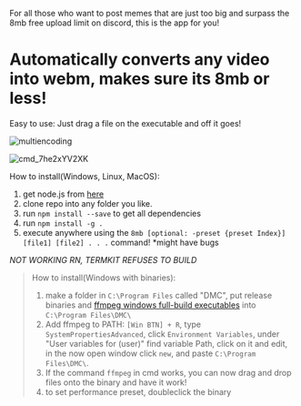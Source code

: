 For all those who want to post memes that are just too big and surpass the 8mb free upload limit on discord, this is the app for you!

# Automatically converts any video into webm, makes sure its 8mb or less!

Easy to use: Just drag a file on the executable and off it goes!

![multiencoding](https://user-images.githubusercontent.com/25299243/166849422-5a687ec5-c110-4de9-bbc3-1ded54bbeaa8.gif)

![cmd_7he2xYV2XK](https://user-images.githubusercontent.com/25299243/166849534-482cd9f0-6a57-4454-bbca-813167cb9ac2.gif)


How to install(Windows, Linux, MacOS):
1. get node.js from [here](https://nodejs.org)
2. clone repo into any folder you like.
3. run `npm install --save` to get all dependencies
4. run `npm install -g .`
5. execute anywhere using the `8mb [optional: -preset {preset Index}] [file1] [file2] . . .` command!
*might have bugs





*NOT WORKING RN, TERMKIT REFUSES TO BUILD*
>How to install(Windows with binaries):
>1. make a folder in `C:\Program Files` called "DMC", put release binaries and [ffmpeg windows full-build executables](https://github.com/GyanD/codexffmpeg/releases/) into `C:\Program Files\DMC\`
>2. Add ffmpeg to PATH: `[Win BTN] + R`, type `SystemPropertiesAdvanced`, click `Environment Variables`, under "User variables for (user)" find variable Path, click on it and edit, in the now open window click `new`, and paste `C:\Program Files\DMC\`. 
>3. If the command `ffmpeg` in cmd works, you can now drag and drop files onto the binary and have it work!
>4. to set performance preset, doubleclick the binary
